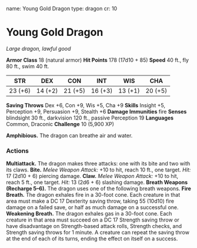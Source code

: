 name: Young Gold Dragon
type: dragon
cr: 10

# Young Gold Dragon
_Large dragon, lawful good_

**Armor Class** 18 (natural armor)
**Hit Points** 178 (17d10 + 85)
**Speed** 40 ft., fly 80 ft., swim 40 ft.

| STR     | DEX     | CON     | INT     | WIS     | CHA     |
|---------|---------|---------|---------|---------|---------|
| 23 (+6) | 14 (+2) | 21 (+5) | 16 (+3) | 13 (+1) | 20 (+5) |

**Saving Throws** Dex +6, Con +9, Wis +5, Cha +9
**Skills** Insight +5, Perception +9, Persuasion +9, Stealth +6
**Damage Immunities** fire
**Senses** blindsight 30 ft., darkvision 120 ft., passive Perception 19
**Languages** Common, Draconic
**Challenge** 10 (5,900 XP)

**Amphibious.** The dragon can breathe air and water.

### Actions
**Multiattack.** The dragon makes three attacks: one with its bite and two with its claws.
**Bite.** _Melee Weapon Attack:_ +10 to hit, reach 10 ft., one target. _Hit:_ 17 (2d10 + 6) piercing damage.
**Claw.** _Melee Weapon Attack:_ +10 to hit, reach 5 ft., one target. _Hit:_ 13 (2d6 + 6) slashing damage.
**Breath Weapons (Recharge 5–6).** The dragon uses one of the following breath weapons.
**Fire Breath.** The dragon exhales fire in a 30-foot cone. Each creature in that area must make a DC 17 Dexterity saving throw, taking 55 (10d10) fire damage on a failed save, or half as much damage on a successful one.
**Weakening Breath.** The dragon exhales gas in a 30-foot cone. Each creature in that area must succeed on a DC 17 Strength saving throw or have disadvantage on Strength-based attack rolls, Strength checks, and Strength saving throws for 1 minute. A creature can repeat the saving throw at the end of each of its turns, ending the effect on itself on a success.
